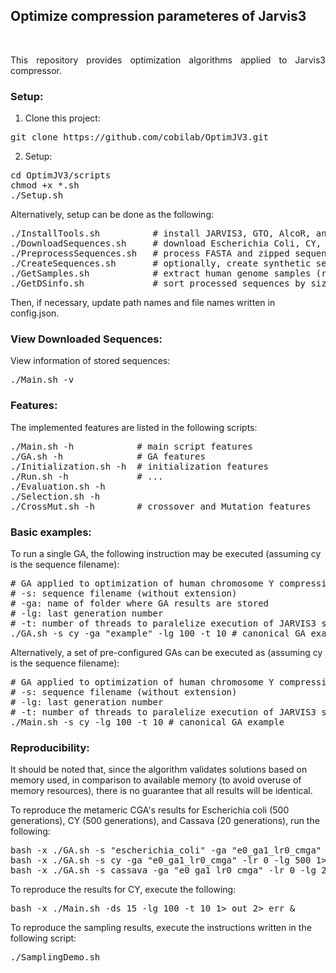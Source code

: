 ## <b>Optimize compression parameteres of Jarvis3</b> ##

<br>

<p align="justify">This repository provides optimization algorithms applied to Jarvis3 compressor.</p>

### Setup: ###

1. Clone this project:
<pre>
git clone https://github.com/cobilab/OptimJV3.git
</pre>

2. Setup:
<pre>
cd OptimJV3/scripts
chmod +x *.sh
./Setup.sh
</pre>

Alternatively, setup can be done as the following:
<pre>
./InstallTools.sh          # install JARVIS3, GTO, AlcoR, and other tools
./DownloadSequences.sh     # download Escherichia Coli, CY, and chm13v2.0 sequences
./PreprocessSequences.sh   # process FASTA and zipped sequences by removing headers, non-identifiable nucleobases, and uppercase base characters
./CreateSequences.sh       # optionally, create synthetic sequences
./GetSamples.sh            # extract human genome samples (recommended before constructing the DS table)
./GetDSinfo.sh             # sort processed sequences by size
</pre>

Then, if necessary, update path names and file names written in config.json.

### View Downloaded Sequences: ###

View information of stored sequences: 
<pre>
./Main.sh -v
</pre>

### Features: ###

The implemented features are listed in the following scripts:
<pre>
./Main.sh -h            # main script features
./GA.sh -h              # GA features
./Initialization.sh -h  # initialization features
./Run.sh -h             # ...
./Evaluation.sh -h      
./Selection.sh -h
./CrossMut.sh -h        # crossover and Mutation features
</pre>

### Basic examples: ###

To run a single GA, the following instruction may be executed (assuming cy is the sequence filename):
<pre>
# GA applied to optimization of human chromosome Y compression
# -s: sequence filename (without extension)
# -ga: name of folder where GA results are stored
# -lg: last generation number
# -t: number of threads to paralelize execution of JARVIS3 solutions
./GA.sh -s cy -ga "example" -lg 100 -t 10 # canonical GA example
</pre>

Alternatively, a set of pre-configured GAs can be executed as (assuming cy is the sequence filename):
<pre>
# GA applied to optimization of human chromosome Y compression
# -s: sequence filename (without extension)
# -lg: last generation number
# -t: number of threads to paralelize execution of JARVIS3 solutions
./Main.sh -s cy -lg 100 -t 10 # canonical GA example
</pre>

### Reproducibility: ###

It should be noted that, since the algorithm validates solutions based on memory used, in comparison to available memory (to avoid overuse of memory resources), there is no guarantee that all results will be identical.

To reproduce the metameric CGA's results for Escherichia coli (500 generations), CY (500 generations), and Cassava (20 generations), run the following:
<pre>
bash -x ./GA.sh -s "escherichia_coli" -ga "e0_ga1_lr0_cmga" -lr 0 -lg 500 1> out 2> err &
bash -x ./GA.sh -s cy -ga "e0_ga1_lr0_cmga" -lr 0 -lg 500 1> out 2> err &
bash -x ./GA.sh -s cassava -ga "e0_ga1_lr0_cmga" -lr 0 -lg 20 1> out 2> err &
</pre>

To reproduce the results for CY, execute the following:
<pre>
bash -x ./Main.sh -ds 15 -lg 100 -t 10 1> out 2> err &
</pre>

To reproduce the sampling results, execute the instructions written in the following script:
<pre>
./SamplingDemo.sh
</pre>
